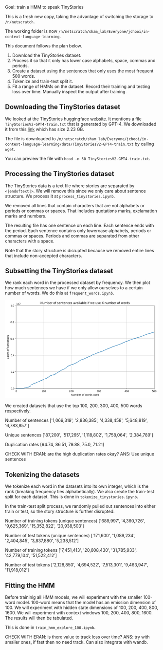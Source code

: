 Goal: train a HMM to speak TinyStories

This is a fresh new copy, taking the advantage of switching the storage to `/n/netscratch`.

The working folder is now `/n/netscratch/sham_lab/Everyone/jchooi/in-context-language-learning`.

This document follows the plan below.
1. Download the TinyStories dataset.
2. Process it so that it only has lower case alphabets, space, commas and periods.
3. Create a dataset using the sentences that only uses the most frequent 500 words.
4. Tokenize and train-test split it.
5. Fit a range of HMMs on the dataset. Record their training and testing loss over time. Manually inspect the output after training.

## Downloading the TinyStories dataset

We looked at the TinyStories huggingface [website](https://huggingface.co/datasets/roneneldan/TinyStories). It mentions a file `TinyStoriesV2-GPT4-train.txt` that is generated by GPT-4. We downloaded it from this [link](https://huggingface.co/datasets/roneneldan/TinyStories/resolve/main/TinyStoriesV2-GPT4-train.txt?download=true) which has size 2.23 GB.

The file is downloaded to `/n/netscratch/sham_lab/Everyone/jchooi/in-context-language-learning/data/TinyStoriesV2-GPT4-train.txt` by calling `wget`.

You can preview the file with `head -n 50 TinyStoriesV2-GPT4-train.txt`.

## Processing the TinyStories dataset

The TinyStories data is a text file where stories are separated by `<|endoftext|>`. We will remove this since we only care about sentence structure. We process it at `process_tinystories.ipynb`.

We removed all lines that contain characters that are not alphabets or periods or commas or spaces. That includes quotations marks, exclamation marks and numbers.

The resulting file has one sentence on each line. Each sentence ends with the period. Each sentence contains only lowercase alphabets, periods or commas or spaces. Periods and commas are separated from other characters with a space.

Note that the story structure is disrupted because we removed entire lines that include non-accepted characters.

## Subsetting the TinyStories dataset

We rank each word in the processed dataset by frequency. We then plot how much sentences we have if we only allow ourselves to a certain number of words. We do this at `frequent_words.ipynb`.

![](img/count-sentence-vs-words-used.png)

We created datasets that use the top 100, 200, 300, 400, 500 words respectively.

Number of sentences
['1,069,319', '2,836,385', '4,338,458', '5,648,819', '6,783,857']

Unique sentences
['87,200', '517,265', '1,118,802', '1,758,064', '2,384,789']

Duplication rates
[94.74, 86.51, 79.88, 75.0, 71.21]

CHECK WITH ERAN: are the high duplication rates okay?
ANS: Use unique sentences

## Tokenizing the datasets

We tokenize each word in the datasets into its own integer, which is the rank (breaking frequency ties alphabetically). We also create the train-test split for each dataset. This is done in `tokenize_tinystories.ipynb`.

In the train-test split process, we randomly pulled out sentences into either train or test, so the story structure is further disrupted.

Number of training tokens (unique sentences)
['689,997', '4,360,726', '9,625,369', '15,352,822', '20,938,503']

Number of test tokens (unique sentences)
['171,600', '1,089,234', '2,404,845', '3,837,880', '5,238,512']


Number of training tokens
['7,451,413', '20,608,430', '31,785,933', '42,779,104', '51,522,412']

Number of test tokens
['2,128,850', '4,694,522', '7,513,301', '9,463,947', '11,918,012']

## Fitting the HMM

Before traininig all HMM models, we will experiment with the smaller 100-word model. 100-word means that the model has an emission dimension of 100. We will experiment with hidden state dimensions of 100, 200, 400, 800, 1600. We will experiment with context windows 100, 200, 400, 800, 1600. The results will then be tabulated.

This is done in `train_hmm_explore_100.ipynb`.

CHECK WITH ERAN: is there value to track loss over time?
ANS: try with smaller ones, if fast then no need track. Can also integrate with wandb.